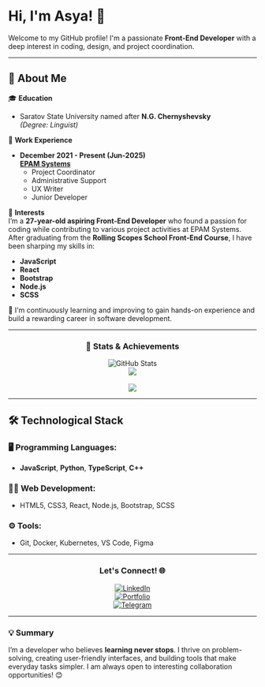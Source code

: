 # Hi, I'm Asya! 👋

Welcome to my GitHub profile! I'm a passionate **Front-End Developer** with a deep interest in coding, design, and project coordination.

---

## 🚀 About Me

🎓 **Education**  
- Saratov State University named after **N.G. Chernyshevsky**  
  *(Degree: Linguist)*

💼 **Work Experience**  
- **December 2021 - Present (Jun-2025)**  
  **[EPAM Systems](https://www.epam.com/)**  
  - Project Coordinator  
  - Administrative Support  
  - UX Writer  
  - Junior Developer  

🎯 **Interests**  
I’m a **27-year-old aspiring Front-End Developer** who found a passion for coding while contributing to various project activities at EPAM Systems. After graduating from the **Rolling Scopes School Front-End Course**, I have been sharping my skills in:  
- **JavaScript**  
- **React**  
- **Bootstrap**  
- **Node.js**  
- **SCSS**  

🔭 I'm continuously learning and improving to gain hands-on experience and build a rewarding career in software development.

---

<div align='center'>

### 🌟 Stats & Achievements
![GitHub Stats](https://github-readme-stats.vercel.app/api?username=asyaDanilova&show_icons=true&theme=radical)  
<img src="http://github-readme-streak-stats.herokuapp.com?user=asyaDanilova&theme=radical&date_format=M%20j%5B%2C%20Y%5D"><br><br>
<img src="https://www.codewars.com/users/AsyaDanilova/badges/large">

</div>

---

## 🛠 Technological Stack  

### 🖥️ Programming Languages:  
- **JavaScript**, **Python**, **TypeScript**, **C++**

### 🧑‍💻 Web Development:  
- HTML5, CSS3, React, Node.js, Bootstrap, SCSS  

### ⚙️ Tools:  
- Git, Docker, Kubernetes, VS Code, Figma  

---

<div align="center">

### Let's Connect! 🌐  
[![LinkedIn](https://img.shields.io/badge/-LinkedIn-blue?style=for-the-badge&logo=LinkedIn&logoColor=white)](https://www.linkedin.com/in/anastasiia-danilova-2985b729a)  
[![Portfolio](https://img.shields.io/badge/-Portfolio-black?style=for-the-badge&logo=github&logoColor=white)](https://app.rs.school/cv/77149449-94c6-447e-a9bf-c19184e7a505)  
[![Telegram](https://img.shields.io/badge/-Telegram-2CA5E0?style=for-the-badge&logo=telegram&logoColor=white)](https://www.telegram.org/@Asya7991)  

</div>

---

### 💡 Summary

I’m a developer who believes **learning never stops**. I thrive on problem-solving, creating user-friendly interfaces, and building tools that make everyday tasks simpler. I am always open to interesting collaboration opportunities! 😊
